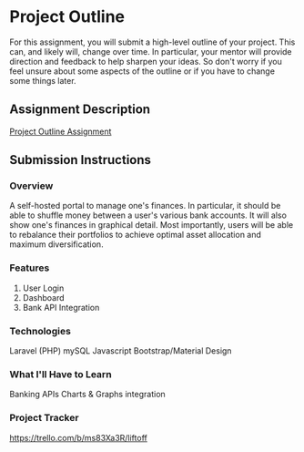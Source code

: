 # Project Outline
For this assignment, you will submit a high-level outline of your project. This can, and likely will, change over time. In particular, your mentor will provide direction and feedback to help sharpen your ideas. So don't worry if you feel unsure about some aspects of the outline or if you have to change some things later.

## Assignment Description
[Project Outline Assignment](https://education.launchcode.org/liftoff/modules/assignments/project-outline)

## Submission Instructions

### Overview
A self-hosted portal to manage one's finances.  In particular, it should be able to shuffle money between a user's various bank accounts. It will also show one's finances in graphical detail. Most importantly, users will be able to rebalance their portfolios to achieve optimal asset allocation and maximum diversification. 

### Features
1. User Login
2. Dashboard
3. Bank API Integration

### Technologies
Laravel (PHP)
mySQL
Javascript 
Bootstrap/Material Design 

### What I'll Have to Learn
Banking APIs
Charts & Graphs integration

### Project Tracker
https://trello.com/b/ms83Xa3R/liftoff
